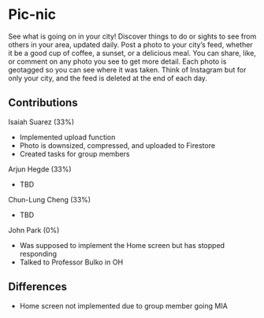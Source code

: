 # Pic-nic
See what is going on in your city! Discover things to do or sights to see from others in your area, updated daily. Post a photo to your city’s feed, whether it be a good cup of coffee, a sunset, or a delicious meal. 
You can share, like, or comment on any photo you see to get more detail. Each photo is geotagged so you can see where it was taken. Think of Instagram but for only your city, and the feed is deleted at the end of each day. 

## Contributions  
Isaiah Suarez (33%)  
- Implemented upload function
- Photo is downsized, compressed, and uploaded to Firestore
- Created tasks for group members


Arjun Hegde (33%)  
- TBD

Chun-Lung Cheng (33%)  
- TBD


John Park (0%)  
- Was supposed to implement the Home screen but has stopped responding
- Talked to Professor Bulko in OH

## Differences  
- Home screen not implemented due to group member going MIA
